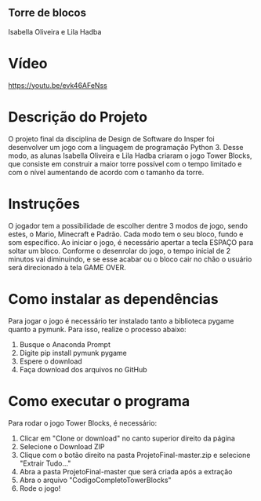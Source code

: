 ## Torre de blocos
Isabella Oliveira e Lila Hadba
 
# Vídeo
https://youtu.be/evk46AFeNss

# Descrição do Projeto
O projeto final da disciplina de Design de Software do Insper foi desenvolver um jogo com a linguagem de programação Python 3. Desse modo, as alunas Isabella Oliveira e Lila Hadba criaram o jogo Tower Blocks, que consiste em construir a maior torre possível com o tempo limitado e com o nível aumentando de acordo com o tamanho da torre. 
 
# Instruções
O jogador tem a possibilidade de escolher dentre 3 modos de jogo, sendo estes, o Mario, Minecraft e Padrão. Cada modo tem o seu bloco, fundo e som específico. 
Ao iniciar o jogo, é necessário apertar a tecla ESPAÇO para soltar um bloco. 
Conforme o desenrolar do jogo, o tempo inicial de 2 minutos vai diminuindo, e se esse acabar ou o bloco cair no chão o usuário será direcionado à tela GAME OVER.
 
# Como instalar as dependências
Para jogar o jogo é necessário ter instalado tanto a biblioteca pygame quanto a pymunk.
Para isso, realize o processo abaixo:
1) Busque o Anaconda Prompt
2) Digite pip install pymunk pygame
3) Espere o download
4) Faça download dos arquivos no GitHub
 
# Como executar o programa
Para rodar o jogo Tower Blocks, é necessário:
1) Clicar em "Clone or download" no canto superior direito da página
2) Selecione o Download ZIP
3) Clique com o botão direito na pasta ProjetoFinal-master.zip e selecione "Extrair Tudo..."
4) Abra a pasta ProjetoFinal-master que será criada após a extração
5) Abra o arquivo "CodigoCompletoTowerBlocks"
6) Rode o jogo!
